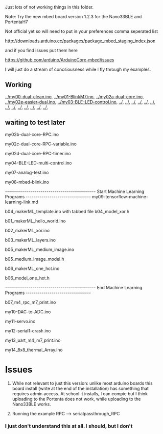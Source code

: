 Just lots of not working things in this folder.

Note: Try the new mbed board version 1.2.3 for the Nano33BLE and PortentaH7

Not official yet so will need to put in your preferences comma seperated list 

http://downloads.arduino.cc/packages/package_mbed_staging_index.json

and if you find issues put them here

https://github.com/arduino/ArduinoCore-mbed/issues


I will just do a stream of concsiousness while I fly through my examples.


## Working
[../my00-dual-clean.ino](../my00-dual-clean.ino), [../my01-BlinkM7.ino](../my01-BlinkM7.ino), [../my02a-dual-core.ino](../my02a-dual-core.ino),   [../my02e-easier-dual.ino](../my02e-easier-dual.ino), [../my03-BLE-LED-control.ino](../my03-BLE-LED-control.ino), [../](../), [../](../), [../](../), [../](../), [../](../), [../](../), [../](../), [../](../), [../](../), [../](../), [../](../), [../](../), [../](../),



## waiting to test later

my02b-dual-core-RPC.ino

my02c-dual-core-RPC-variable.ino

my02d-dual-core-RPC-timer.ino

my04-BLE-LED-multi-control.ino

my07-analog-test.ino


my08-mbed-blink.ino


---------------------------------------------- Start Machine Learning Programs ---------------------------------
my09-tensorflow-machine-learning-link.md

b04_makerML_template.ino with  tabbed file b04_model_xor.h

b01_makerML_hello_world.ino

b02_makerML_xor.ino

b03_makerML_layers.ino

b05_makerML_medium_image.ino

b05_medium_image_model.h

b06_makerML_one_hot.ino

b06_model_one_hot.h



---------------------------------------------- End Machine Learning Programs ---------------------------------

b07_m4_rpc_m7_print.ino


my10-DAC-to-ADC.ino


my11-servo.ino


my12-serial1-crash.ino


my13_uart_m4_m7_print.ino


my14_8x8_thermal_Array.ino






# Issues

1. While not relevant to just this version: unlike most arduino boards this board install (write at the end of the installation) has something that requires admin access. At school it installs, I can compie but I think uploading to the Portenta does not work, while uploading to the Nano33BLE works.

2. Running the example RPC --> serialpassthrough_RPC   
### I just don't understand this at all. I should, but I don't

